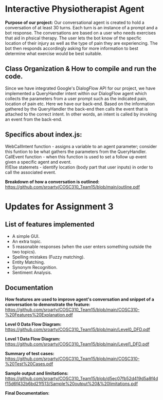 # Interactive Physiotherapist Agent
**Purpose of our project:** Our conversational agent is created to hold a conversation of at least 30 turns. Each turn is an instance of a prompt and a bot response. The conversations are based on a user who needs exercises that aid in phsical therapy. The user lets the bot know of the specfic location of their injury as well as the type of pain they are experiencing. The bot then responds accordingly asking for more information to best determine what exercise would be best suitable.  

## Class Organization & How to compile and run the code.
Since we have integrated Google's DialogFlow API for our project, we have implemented a QueryHandler intent within our DialogFlow agent which collects the parameters from a user prompt such as the indicated pain, location of pain etc. Here we have our back-end. Based on the information gathered by the QueryHandler the back-end then calls the event that is attached to the correct intent. In other words, an intent is called by invoking an event from the back-end.

## Specifics about index.js:
WebCallIntent function - assigns a variable to an agent parameter; consider this funtion to be what gathers the parameters from the QueryHandler.  
CallEvent function - when this function is used to set a follow up event given a specific agent and event.  
If/Else statemets - identify location (body part that user inputs) in order to call the associated event.

**Breakdown of how a conversation is outlined:**
https://github.com/sroarty/COSC310_Team15/blob/main/outline.pdf

# Updates for Assignment 3
## List of features implemented
- A simple GUI.  
- An extra topic. 
- 5 reasonable responses (when the user enters something outside the two topics). 
- Spelling mistakes (Fuzzy matching). 
- Entity Matching. 
- Synonym Recognition. 
- Sentiment Analysis. 
## Documentation
**How features are used to improve agent's conversation and snippet of a conversation to demonstrate the feature:**
https://github.com/sroarty/COSC310_Team15/blob/main/COSC310-%20Features%20Explanation.pdf
  
**Level 0 Data Flow Diagram:**
https://github.com/sroarty/COSC310_Team15/blob/main/Level0_DFD.pdf
  
**Level 1 Data Flow Diagram:**
https://github.com/sroarty/COSC310_Team15/blob/main/Level1_DFD.pdf
  
**Summary of test cases:**
https://github.com/sroarty/COSC310_Team15/blob/main/COSC310-%20Test%20Cases.pdf
  
**Sample output and limitations:**
https://github.com/sroarty/COSC310_Team15/blob/d5ec07fb52d419d5a8f4df15d6f432b6bd21f513/Sample%20output%20&%20limitations.pdf
  
**Final Documentation:**
